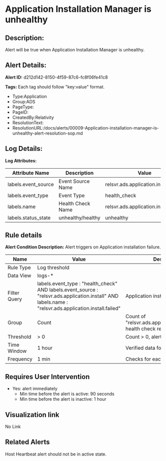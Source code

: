 # Application Installation Manager is unhealthy

## Description: 
Alert will be true when Application Installation Manager is unhealthy.

## Alert Details:
**Alert ID:** d212d142-8150-4f59-87c6-fc8f06fe41c8

**Tags:**
Each tag should follow "key:value" format.

- Type:Application
- Group:ADS
- PageType:
- PageID:
- CreatedBy:Relativity
- ResolutionText:
- ResolutionURL:/docs/alerts/00009-Application-installation-manager-is-unhealthy-alert-resolution-sop.md

## Log Details:

**Log Attributes:**

|Attribute Name|Description|Value|
|-------|---|--|
|labels.event_source|Event Source Name|relsvr.ads.application.install|
|labels.event_type|Event Type|health_check|
|labels.name|Health Check Name|relsvr.ads.application.install.failed|
|labels.status_state|unhealthy/healthy|unhealthy|

## Rule details
**Alert Condition Description:** Alert triggers on Application installation failure.

|Name|Value|Description|
|-|-|-|
|Rule Type| Log threshold||
|Data View| logs-*||
|Filter Query|labels.event_type : "health_check" AND labels.event_source : "relsvr.ads.application.install" AND labels.name : "relsvr.ads.application.install.failed"|Application installation failure|
|Group| Count| Count of "relsvr.ads.application.install.failed" health check records|
|Threshold| > 0| Count > 0, alert triggers|
|Time Window| 1 hour| Verified data for last 1 hour|
|Frequency| 1 min|Checks for each 1 minute|

## Requires User Intervention
- Yes: alert immediately
  - Min time before the alert is active: 90 seconds
  - Min time before the alert is inactive: 1 hour

## Visualization link
No Link

## Related Alerts
Host Heartbeat alert should not be in active state.

